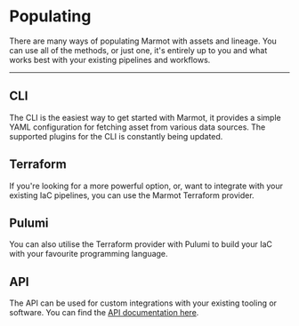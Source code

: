 # Populating

There are many ways of populating Marmot with assets and lineage. You can use all of the methods, or just one, it's entirely up to you and what works best with your existing pipelines and workflows.

---

## CLI

The CLI is the easiest way to get started with Marmot, it provides a simple YAML configuration for fetching asset from various data sources. The supported plugins for the CLI is constantly being updated.

## Terraform

If you're looking for a more powerful option, or, want to integrate with your existing IaC pipelines, you can use the Marmot Terraform provider.

## Pulumi

You can also utilise the Terraform provider with Pulumi to build your IaC with your favourite programming language.

## API

The API can be used for custom integrations with your existing tooling or software. You can find the [API documentation here](/api).
